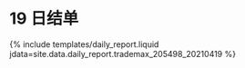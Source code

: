 # 19 日结单

{% include  templates/daily_report.liquid jdata=site.data.daily_report.trademax_205498_20210419 %}